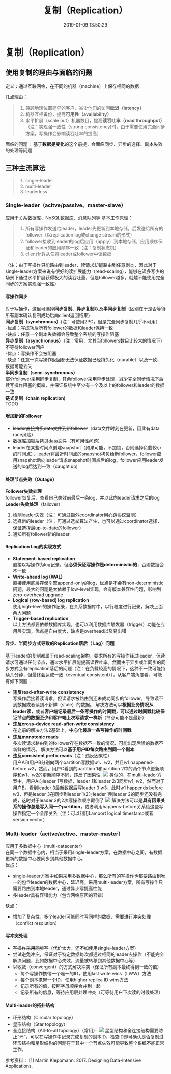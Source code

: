 ﻿---
title: 复制（Replication）
date: 2019-01-09 13:50:29
tags:
---
# 复制（Replication）

##  使用复制的理由与面临的问题
定义：通过互联网络，在不同的机器（machine）上保存相同的数据

几点理由：
>1. 兼顾地理位置迥异的客户，减少他们的访问**延迟（latency）**
>2. 机器互相备份，提高**可用性（availability）**
>3. 水平扩展（scale out）机器数目，提高**读吞吐率（read throughput）**（注：实现强一致性（strong consistency)时，由于需要使用完全同步方案，写操作会影响读吞吐率的提高）

面临的问题：
基于**数据是变化**的这个前提，会面临同步、异步的选择、副本失效的处理等问题

##  三种主流算法
>1. single-leader
>2. multi-leader
>3. leaderless
### Single-leader（acitve/passive、master-slave）
应用于关系数据库、NoSQL数据库、消息队列等
基本工作原理：
>1. 所有写操作发送给leader，leader先更新到本地存储，后发送给所有的follower（以replication log或change stream的形式）
>2. follower接收到leader的log后应用（apply）到本地存储，应用顺序保证和leader的应用顺序一致（注：复制状态机）
>3. client允许从任意leader或follower中读数据
>
（注：由于写操作只能路由到leader，读请求却能路由到任意副本，因此对于single-leader方案来说有很好的读扩展能力（read-scaling），能够在读多写少的场景下通过水平扩展获得极大的读吞吐量，但是follower越多，就越不能使用完全同步的方案实现强一致性）
#### 写操作同步
对于写操作，这里可选择**同步复制**、**异步复制**以及**半同步复制**（区别在于是否等待所有副本确认复制成功后向client返回结果）  
**同步复制（synchronous）**(注：可使用2PC，但是完全同步复制几乎不可用）  
 -优点：写成功后所有follower的数据和leader保持一致  
 -缺点：任意一个副本失效都会导致整个系统的写操作阻塞  
 **异步复制（asynchronous）**（注：常用，尤其当followers数目比较大的情况下）  
 不等待follower回应  
 -优点：写操作不会被阻塞  
 -缺点：任意一次写操作返回都无法保证数据已经持久化（durable）以及一致，数据可能丢失  
 **半同步复制（semi-synchronous）**  
 部分follower采用同步复制，其余follower采用异步处理，减少完全同步情况下后续写操作阻塞的概率，并保证系统中至少有一个及以上的follower和leader的数据一致  
**链式复制（chain replication)**  
TODO  

#### 增加新的Follower
- ~~leader直接拷贝data文件到新follower~~（data文件时刻在更新，因此有data race风险）
- ~~数据库加锁后拷贝data文件~~（有可用性问题）
- leader在某些时间点创建snapshot（如果可能，不加锁，否则选择负载较小的时间点），leader将最近时间点的snapshot拷贝给新follower，follower应用snapshot后向leader请求snapshot时间点后的log，follower应用leader发送的log后达到一致（caught up)

#### 处理节点失效（Outage）
**Follower失效处理**  
follower恢复后，查看自己失效前最后一条log，并以此向leader请求之后的log  
**Leader失效处理**（failover）  
1. 检测leader失效（注：可通过额外coordinator用心跳协议监测）
2. 选择新的leader（注：可通过选举算法产生，也可以通过coordinator选择，保证选择最up-to-date的follower）
3. 通知所有follower新的leader

#### Replication Log的实现方式
 - **Statement-based replication**  
直接以写操作为log记录，但**必须保证写操作是deterministic的**，否则数据会不一致
 - **Write-ahead log (WAL)**  
直接使用底层存储引擎append-only的log，优点是不会有non-deterministic问题，最大的问题是太依赖于low-level实现，会有版本兼容性问题，影响到zero-overhead upgrade
- **Logical (row-based) log replication**  
使用high-level的操作记录，在关系数据库中，以行粒度进行记录，解决上面两大问题
- **Trigger-based replication**  
以上方法都要依赖数据库实现，也可以利用数据库触发器（trigger）功能在应用层实现，优点是自由度大，缺点是overhead以及易出错

#### 异步、半同步方式导致的Replication落后（ Lag）问题
基于leader的复制都属于read-scaling架构，要求所有的写操作经过leader，但读请求可通过任何节点，通过水平扩展能提高读吞吐率。然而由于异步或半同步的同步方式会有replication落后的问题（注：在负载较高的情况下，这种不一致可能持续几分钟，但最终会达成一致（eventual consistent）），从客户端角度看，可能有如下问题：
- **违反read-after-write consistency**  
写操作后接着读请求，但读请求被路由到还未成功同步的follower，导致读不到数据或者读到不新鲜（stale）的数据。
解决方法可以**根据业务情况从leader读**，或者**客户端记录最后一条写操作的时间戳，可以通过时间戳比较保证节点的数据至少和客户端上次写请求一样新**（节点可能不是最新）
- **违反cross-device read-after-write consistency**  
在之前的解决方法2基础上，**中心化最后一条写操作的时间戳**
- **违反monotonic reads**  
多次读请求路由到的follower存在数据不一致的情况，可能出现后读的数据不新鲜的情况。
解决方法可以**基于用户ID每次路由到同一个副本**
- **违反consistent prefix reads**（注：违反因果性）  
用户A和用户B分别向两个partition写数据$w1$、$w2$，并且$w1$ happened-before $w2$，然而，用户C看到的partition 1和partition 2中的两个节点更新顺序和$w1$、$w2$的更新顺序不同，违反了因果性.
![](consistent_prefix_reads.PNG)
类似的，在multi-leader方案中，用户A向leader 1写数据，leader 1和leader 2/3同步$w1$, $w2$，然而对于用户B，看到leader 3最新数据后写leader 3 $w3$，此时$w1$ happends before $w3$，但是leader 3在同步到leader 1/2时leader 1到leader 2的同步还没有完成，这时对于leader 2的2次写操作顺序颠倒了
![](multi-leader-causality.PNG)
解决方法可以是**具有因果关系的操作总是写入同一个partition**，或者利用happens-before关系给这些写操作指定一个全序关系（注：可以利用Lamport logical timestamp或者version vector）

### Multi-leader（acitve/active、master-master）
应用于多数据中心（multi-datacenter）  
在同一个数据中心内，相当于采用single-leader方案，在数据中心之间，有数据更新的数据中心要同步到其他数据中心。  
优点：  
- single-leader方案中如果采用多数据中心，那么所有的写操作也都要路由到唯一的包含leader的数据中心，延迟高。采用multi-leader方案，所有写操作只需要路由到本地leader，通过异步写提高性能
- 多leader具有容错能力（包含网络原因的容错）

缺点：  
- 增加了复杂性，多个leader可能同时写同样的数据，需要进行冲突处理（conflict resolution）

#### 写冲突处理
- ~~写操作采用同步写~~（代价太大，还不如使用single-leader方案）
- 尝试避免冲突，保证对于特定数据每次都通过相同的leader去操作（不能完全解决问题，比如数据中心失效，流量被转移到其他数据中心等）
- 以收敛（convergent）的方式解决冲突（保证所有副本最终得到一致的值）
	- 每个写操作携带一个唯一的ID，使用last write wins（LWW）方法
	- 每个副本携带一个ID，使用higher replica ID wins方法
	- 记录所有的值，按照字母顺序合并到一起
	- 记录所有的信息，等待应用层处理冲突（可等待用户下次读的时候处理）
	
#### Multi-leader的拓扑结构
- 环形结构（Circular topology）
- 星形结构（Star topology）
- 全连接结构（All-to-all topology）（常用）
![](multi-leader-topologies.PNG)
星型结构和全连接结构需要防止“环”，可以在写操作中记录完成复制的副本ID，检查ID即可确认是否复制过
环形结构和星形结构的问题在于其中一个节点失效可能导致整个系统不能正常工作，

参考资料：
[1] Martin Kleppmann. 2017. Designing Data-Intensive Applications.
